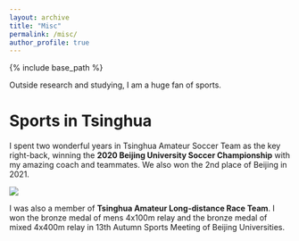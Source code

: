 ```yaml
---
layout: archive
title: "Misc"
permalink: /misc/
author_profile: true
---
```


{% include base_path %}


Outside research and studying, I am a huge fan of sports. 

Sports in Tsinghua
======

I spent two wonderful years in Tsinghua Amateur Soccer Team as the key right-back, winning the <b>2020 Beijing University Soccer Championship</b> with my amazing coach and teammates. We also won the 2nd place of Beijing in 2021.

![](images/sports.png)

I was also a member of **Tsinghua Amateur Long-distance Race Team**. I won the bronze medal of mens 4x100m relay and the bronze medal of mixed 4x400m relay in 13th Autumn Sports Meeting of Beijing Universities.

<!-- 

* B.S. in GitHub, GitHub University, 2012
* M.S. in Jekyll, GitHub University, 2014
* Ph.D in Version Control Theory, GitHub University, 2018 (expected)

Work experience
======
* Summer 2015: Research Assistant
  * Github University
  * Duties included: Tagging issues
  * Supervisor: Professor Git

* Fall 2015: Research Assistant
  * Github University
  * Duties included: Merging pull requests
  * Supervisor: Professor Hub
  
Skills
======
* Skill 1
* Skill 2
  * Sub-skill 2.1
  * Sub-skill 2.2
  * Sub-skill 2.3
* Skill 3

Publications
======
  <ul>{% for post in site.publications %}
    {% include archive-single-cv.html %}
  {% endfor %}</ul>
   -->
